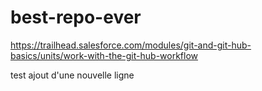 # best-repo-ever
https://trailhead.salesforce.com/modules/git-and-git-hub-basics/units/work-with-the-git-hub-workflow

test ajout d'une nouvelle ligne
